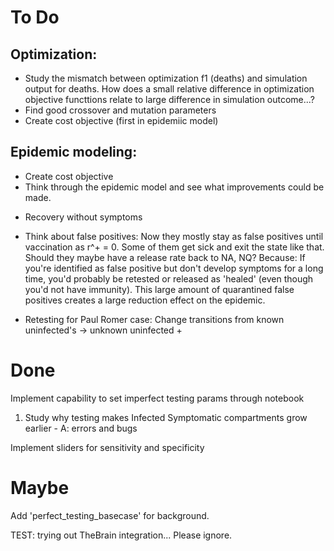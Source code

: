 ﻿# To Do

## Optimization:

* Study the mismatch between optimization f1 (deaths) and simulation output for deaths. How does a small relative difference in optimization objective functtions relate to large difference in simulation outcome...?
* Find good crossover and mutation parameters
* Create cost objective (first in epidemiic model)

## Epidemic modeling:

* Create cost objective
* Think through the epidemic model and see what improvements could be made.
- Recovery without symptoms
- Think about false positives: Now they mostly stay as false positives until vaccination as r^+ = 0. Some of them get sick and exit the state like that. Should they maybe have a release rate back to NA, NQ? Because: If you're identified as false positive but don't develop symptoms for a long time, you'd probably be retested or released as 'healed' (even though you'd not have immunity). This large amount of quarantined false positives creates a large reduction effect on the epidemic.

- Retesting for Paul Romer case: Change transitions from known uninfected's -> unknown uninfected + 

# Done

Implement capability to set imperfect testing params through notebook
1) Study why testing makes Infected Symptomatic compartments grow earlier - A: errors and bugs

Implement sliders for sensitivity and specificity

# Maybe

Add 'perfect_testing_basecase' for background. 

TEST: trying out TheBrain integration... Please ignore.
